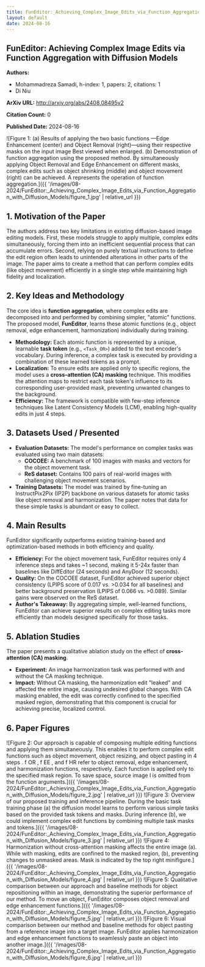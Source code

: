 ```yaml
---
title: FunEditor:_Achieving_Complex_Image_Edits_via_Function_Aggregation_with_Diffusion_Models
layout: default
date: 2024-08-16
---
```

## FunEditor: Achieving Complex Image Edits via Function Aggregation with Diffusion Models
**Authors:**
- Mohammadreza Samadi, h-index: 1, papers: 2, citations: 1
- Di Niu

**ArXiv URL:** http://arxiv.org/abs/2408.08495v2

**Citation Count:** 0

**Published Date:** 2024-08-16

![Figure 1: (a) Results of applying the two basic functions —Edge Enhancement (center) and Object Removal (right)—using their respective masks on the input image Best viewed when enlarged. (b) Demonstration of function aggregation using the proposed method. By simultaneously applying Object Removal and Edge Enhancement on different masks, complex edits such as object shrinking (middle) and object movement (right) can be achieved. A represents the operation of function aggregation.]({{ '/images/08-2024/FunEditor:_Achieving_Complex_Image_Edits_via_Function_Aggregation_with_Diffusion_Models/figure_1.jpg' | relative_url }})
## 1. Motivation of the Paper
The authors address two key limitations in existing diffusion-based image editing models. First, these models struggle to apply multiple, complex edits simultaneously, forcing them into an inefficient sequential process that can accumulate errors. Second, relying on purely textual instructions to define the edit region often leads to unintended alterations in other parts of the image. The paper aims to create a method that can perform complex edits (like object movement) efficiently in a single step while maintaining high fidelity and localization.

## 2. Key Ideas and Methodology
The core idea is **function aggregation**, where complex edits are decomposed into and performed by combining simpler, "atomic" functions. The proposed model, **FunEditor**, learns these atomic functions (e.g., object removal, edge enhancement, harmonization) individually during training.

-   **Methodology:** Each atomic function is represented by a unique, learnable **task token** (e.g., `<Task_OR>`) added to the text encoder's vocabulary. During inference, a complex task is executed by providing a combination of these learned tokens as a prompt.
-   **Localization:** To ensure edits are applied only to specific regions, the model uses a **cross-attention (CA) masking** technique. This modifies the attention maps to restrict each task token's influence to its corresponding user-provided mask, preventing unwanted changes to the background.
-   **Efficiency:** The framework is compatible with few-step inference techniques like Latent Consistency Models (LCM), enabling high-quality edits in just 4 steps.

## 3. Datasets Used / Presented
-   **Evaluation Datasets:** The model's performance on complex tasks was evaluated using two main datasets:
    -   **COCOEE:** A benchmark of 100 images with masks and vectors for the object movement task.
    -   **ReS dataset:** Contains 100 pairs of real-world images with challenging object movement scenarios.
-   **Training Datasets:** The model was trained by fine-tuning an InstructPix2Pix (IP2P) backbone on various datasets for atomic tasks like object removal and harmonization. The paper notes that data for these simple tasks is abundant or easy to collect.

## 4. Main Results
FunEditor significantly outperforms existing training-based and optimization-based methods in both efficiency and quality.

-   **Efficiency:** For the object movement task, FunEditor requires only 4 inference steps and takes ~1 second, making it 5-24x faster than baselines like DiffEditor (24 seconds) and AnyDoor (12 seconds).
-   **Quality:** On the COCOEE dataset, FunEditor achieved superior object consistency (LPIPS score of 0.017 vs. >0.034 for all baselines) and better background preservation (LPIPS of 0.066 vs. >0.089). Similar gains were observed on the ReS dataset.
-   **Author's Takeaway:** By aggregating simple, well-learned functions, FunEditor can achieve superior results on complex editing tasks more efficiently than models designed specifically for those tasks.

## 5. Ablation Studies
The paper presents a qualitative ablation study on the effect of **cross-attention (CA) masking**.

-   **Experiment:** An image harmonization task was performed with and without the CA masking technique.
-   **Impact:** Without CA masking, the harmonization edit "leaked" and affected the entire image, causing undesired global changes. With CA masking enabled, the edit was correctly confined to the specified masked region, demonstrating that this component is crucial for achieving precise, localized control.

## 6. Paper Figures
![Figure 2: Our approach is capable of composing multiple editing functions and applying them simultaneously. This enables it to perform complex edit functions such as object movement, object resizing, and object pasting in 4 steps . f OR , f EE , and f HR refer to object removal, edge enhancement, and harmonization functions, respectively. Each function is applied only to the specified mask region. To save space, source image I is omitted from the function arguments.]({{ '/images/08-2024/FunEditor:_Achieving_Complex_Image_Edits_via_Function_Aggregation_with_Diffusion_Models/figure_2.jpg' | relative_url }})
![Figure 3: Overview of our proposed training and inference pipeline. During the basic task training phase (a) the diffusion model learns to perform various simple tasks based on the provided task tokens and masks. During inference (b), we could implement complex edit functions by combining multiple task masks and tokens.]({{ '/images/08-2024/FunEditor:_Achieving_Complex_Image_Edits_via_Function_Aggregation_with_Diffusion_Models/figure_3.jpg' | relative_url }})
![Figure 4: Harmonization without cross-attention masking affects the entire image (a). While with masking, edits are confined to the masked region, (b), preventing changes to unmasked areas. Mask is indicated by the top right minifigure.]({{ '/images/08-2024/FunEditor:_Achieving_Complex_Image_Edits_via_Function_Aggregation_with_Diffusion_Models/figure_4.jpg' | relative_url }})
![Figure 5: Qualitative comparison between our approach and baseline methods for object repositioning within an image, demonstrating the superior performance of our method. To move an object, FunEditor composes object removal and edge enhancement functions.]({{ '/images/08-2024/FunEditor:_Achieving_Complex_Image_Edits_via_Function_Aggregation_with_Diffusion_Models/figure_5.jpg' | relative_url }})
![Figure 6: Visual comparison between our method and baseline methods for object pasting from a reference image into a target image. FunEditor applies harmonization and edge enhancement functions to seamlessly paste an object into another image.]({{ '/images/08-2024/FunEditor:_Achieving_Complex_Image_Edits_via_Function_Aggregation_with_Diffusion_Models/figure_6.jpg' | relative_url }})
